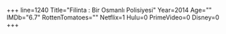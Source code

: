 +++
line=1240
Title="Filinta : Bir Osmanlı Polisiyesi"
Year=2014
Age=""
IMDb="6.7"
RottenTomatoes=""
Netflix=1
Hulu=0
PrimeVideo=0
Disney=0
+++

